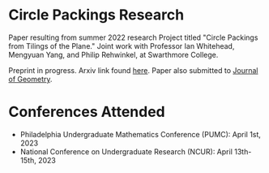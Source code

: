 # Circle Packings Research
Paper resulting from summer 2022 research Project titled "Circle Packings from Tilings of the Plane." Joint work with Professor Ian Whitehead, Mengyuan Yang, and Philip Rehwinkel, at Swarthmore College.

Preprint in progress. Arxiv link found [here](https://arxiv.org/abs/2302.06202). Paper also submitted to [Journal of Geometry](https://www.springer.com/journal/22/).

# Conferences Attended
  - Philadelphia Undergraduate Mathematics Conference (PUMC): April 1st, 2023
  - National Conference on Undergraduate Research (NCUR): April 13th-15th, 2023

